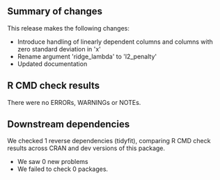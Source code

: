 ## Summary of changes

This release makes the following changes:

- Introduce handling of linearly dependent columns and columns with zero standard deviation in 'x'
- Rename argument 'ridge_lambda' to 'l2_penalty'
- Updated documentation

## R CMD check results
There were no ERRORs, WARNINGs or NOTEs. 

## Downstream dependencies
We checked 1 reverse dependencies (tidyfit), comparing R CMD check results across CRAN and dev versions of this package.

 * We saw 0 new problems
 * We failed to check 0 packages.
